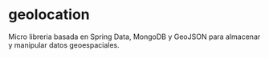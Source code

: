 # geolocation
Micro libreria basada en Spring Data, MongoDB y GeoJSON para almacenar y manipular datos geoespaciales.
